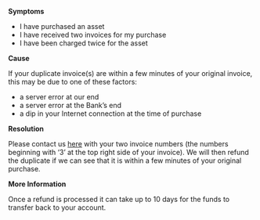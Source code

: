 
        

<span class="wysiwyg-underline">**Symptoms** </span>

*   <span>I have purchased an asset</span>
*   <span>I have received two invoices for my purchase</span>
*   <span>I have been charged twice for the asset</span>

<span class="wysiwyg-underline">**Cause** </span>

<span>If your duplicate invoice(s) are within a few minutes of your original invoice, this may be due to one of these factors:</span>

*   <span>a server error at our end</span>
*   <span>a server error at the Bank’s end</span>
*   <span>a dip in your Internet connection at the time of purchase</span>

<span class="wysiwyg-underline">**Resolution** </span>

<span>Please contact us [here](/hc/en-us/requests/new)</span><span> with your two invoice numbers (the numbers beginning with ‘3’ at the top right side of your invoice). We will then refund the duplicate if we can see that it is within a few minutes of your original purchase.</span>

<span class="wysiwyg-underline">**More Information** </span>

<span>Once a refund is processed it can take up to 10 days for the funds to transfer back to your account.</span>

<span> </span>

      